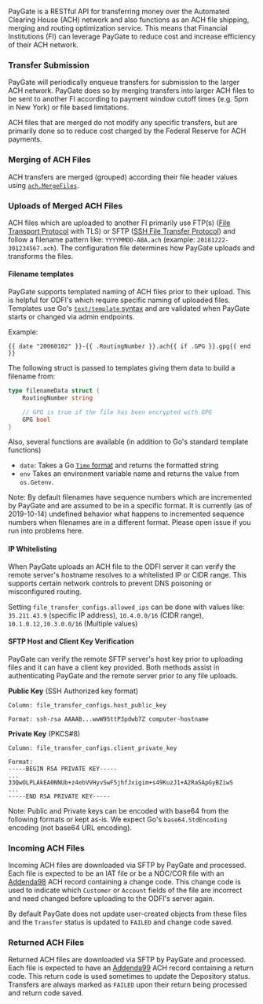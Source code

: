 PayGate is a RESTful API for transferring money over the Automated Clearing House (ACH) network and also functions as an ACH file shipping, merging and routing optimization service. This means that Financial Institutions (FI) can leverage PayGate to reduce cost and increase efficiency of their ACH network.

### Transfer Submission

PayGate will periodically enqueue transfers for submission to the larger ACH network. PayGate does so by merging transfers into larger ACH files to be sent to another FI according to payment window cutoff times (e.g. 5pm in New York) or file based limitations.

ACH files that are merged do not modify any specific transfers, but are primarily done so to reduce cost charged by the Federal Reserve for ACH payments.

### Merging of ACH Files

ACH transfers are merged (grouped) according their file header values using [`ach.MergeFiles`](https://godoc.org/github.com/moov-io/ach#MergeFiles).

### Uploads of Merged ACH Files

ACH files which are uploaded to another FI primarily use FTP(s) ([File Transport Protocol](https://en.wikipedia.org/wiki/File_Transfer_Protocol) with TLS) or SFTP ([SSH File Transfer Protocol](https://en.wikipedia.org/wiki/SSH_File_Transfer_Protocol)) and follow a filename pattern like: `YYYYMMDD-ABA.ach` (example: `20181222-301234567.ach`). The configuration file determines how PayGate uploads and transforms the files.

#### Filename templates

PayGate supports templated naming of ACH files prior to their upload. This is helpful for ODFI's which require specific naming of uploaded files. Templates use Go's [`text/template` syntax](https://golang.org/pkg/text/template/) and are validated when PayGate starts or changed via admin endpoints.

Example:

```
{{ date "20060102" }}-{{ .RoutingNumber }}.ach{{ if .GPG }}.gpg{{ end }}
```

The following struct is passed to templates giving them data to build a filename from:

```Go
type filenameData struct {
	RoutingNumber string

	// GPG is true if the file has been encrypted with GPG
	GPG bool
}
```

Also, several functions are available (in addition to Go's standard template functions)

- `date`: Takes a Go [`Time` format](https://golang.org/pkg/time/#Time.Format) and returns the formatted string
- `env` Takes an environment variable name and returns the value from `os.Getenv`.

Note: By default filenames have sequence numbers which are incremented by PayGate and are assumed to be in a specific format. It is currently (as of 2019-10-14) undefined behavior what happens to incremented sequence numbers when filenames are in a different format. Please open issue if you run into problems here.

#### IP Whitelisting

When PayGate uploads an ACH file to the ODFI server it can verify the remote server's hostname resolves to a whitelisted IP or CIDR range. This supports certain network controls to prevent DNS poisoning or misconfigured routing.

Setting `file_transfer_configs.allowed_ips` can be done with values like: `35.211.43.9` (specific IP address), `10.4.0.0/16` (CIDR range), `10.1.0.12,10.3.0.0/16` (Multiple values)

#### SFTP Host and Client Key Verification

PayGate can verify the remote SFTP server's host key prior to uploading files and it can have a client key provided. Both methods assist in authenticating PayGate and the remote server prior to any file uploads.

**Public Key** (SSH Authorized key format)

```
Column: file_transfer_configs.host_public_key

Format: ssh-rsa AAAAB...wwW95ttP3pdwb7Z computer-hostname
```

**Private Key** (PKCS#8)

```
Column: file_transfer_configs.client_private_key

Format:
-----BEGIN RSA PRIVATE KEY-----
...
33QwOLPLAkEA0NNUb+z4ebVVHyvSwF5jhfJxigim+s49KuzJ1+A2RaSApGyBZiwS
...
-----END RSA PRIVATE KEY-----
```

Note: Public and Private keys can be encoded with base64 from the following formats or kept as-is. We expect Go's `base64.StdEncoding` encoding (not base64 URL encoding).

### Incoming ACH Files

Incoming ACH files are downloaded via SFTP by PayGate and processed. Each file is expected to be an IAT file or be a NOC/COR file with an [Addenda98](https://godoc.org/github.com/moov-io/ach#Addenda98) ACH record containing a change code. This change code is used to indicate which `Customer` or `Account` fields of the file are incorrect and need changed before uploading to the ODFI's server again.

By default PayGate does not update user-created objects from these files and the `Transfer` status is updated to `FAILED` and change code saved.

### Returned ACH Files

Returned ACH files are downloaded via SFTP by PayGate and processed. Each file is expected to have an [Addenda99](https://godoc.org/github.com/moov-io/ach#Addenda99) ACH record containing a return code. This return code is used sometimes to update the Depository status. Transfers are always marked as `FAILED` upon their return being processed and return code saved.
